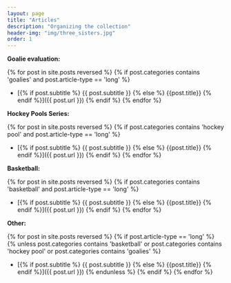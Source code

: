 ```yaml
---
layout: page
title: "Articles"
description: "Organizing the collection"
header-img: "img/three_sisters.jpg"
order: 1
---
```


**Goalie evaluation:**

{% for post in site.posts reversed %}
    {% if post.categories contains 'goalies' and post.article-type == 'long' %}
* [{% if post.subtitle %} {{ post.subtitle }} {% else %} {{post.title}} {% endif %}]({{ post.url }})
    {% endif %}
{% endfor %}

**Hockey Pools Series:**

{% for post in site.posts reversed %}
    {% if post.categories contains 'hockey pool' and post.article-type == 'long' %}
* [{% if post.subtitle %} {{ post.subtitle }} {% else %} {{post.title}} {% endif %}]({{ post.url }})
    {% endif %}
{% endfor %}

**Basketball:**

{% for post in site.posts reversed %}
    {% if post.categories contains 'basketball' and post.article-type == 'long' %}
* [{% if post.subtitle %} {{ post.subtitle }} {% else %} {{post.title}} {% endif %}]({{ post.url }})
    {% endif %}
{% endfor %}

**Other:**

{% for post in site.posts reversed %}
    {% if post.article-type == 'long' %}
        {% unless post.categories contains 'basketball' or post.categories contains 'hockey pool' or post.categories contains 'goalies' %}
* [{% if post.subtitle %} {{ post.subtitle }} {% else %} {{post.title}} {% endif %}]({{ post.url }})
        {% endunless %}
    {% endif %}
{% endfor %}

